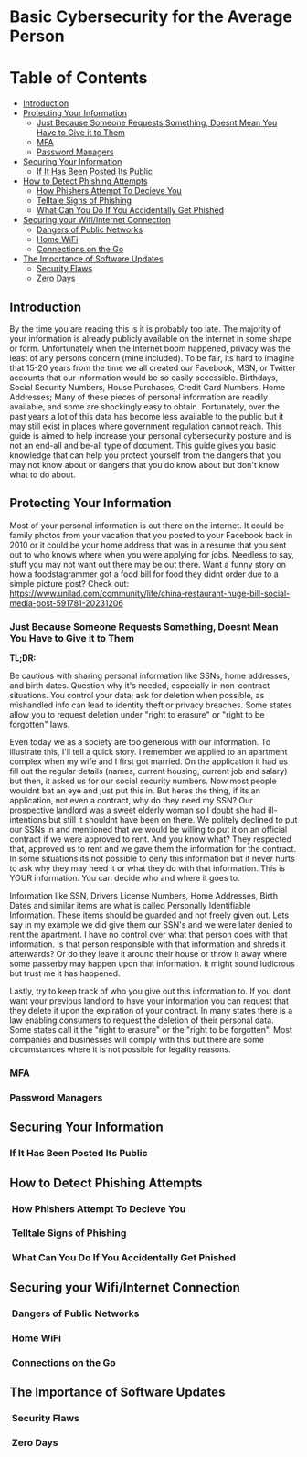 # Basic Cybersecurity for the Average Person


# Table of Contents
- [Introduction](#Introduction)
- [Protecting Your Information](#Protecting%20Your%20Information)
	- [Just Because Someone Requests Something, Doesnt Mean You Have to Give it to Them](#Just%20Because%20Someone%20Requests%20Something,%20Doesnt%20Mean%20You%20Have%20to%20Give%20it%20to%20Them)
	- [MFA](#MFA)
	- [Password Managers](#Password%20Managers)
- [Securing Your Information](#Securing%20Your%20Information)
	- [If It Has Been Posted Its Public](#If%20It%20Has%20Been%20Posted%20Its%20Public)
- [How to Detect Phishing Attempts](#How%20to%20Detect%20Phishing%20Attempts)
	- [How Phishers Attempt To Decieve You](#How%20Phishers%20Attempt%20To%20Decieve%20You)
	- [Telltale Signs of Phishing](#Telltale%20Signs%20of%20Phishing)
	- [What Can You Do If You Accidentally Get Phished](#What%20Can%20You%20Do%20If%20You%20Accidentally%20Get%20Phished)
- [Securing your Wifi/Internet Connection](#Securing%20your%20Wifi/Internet%20Connection)
	- [Dangers of Public Networks](#Dangers%20of%20Public%20Networks)
	- [Home WiFi](#Home%20WiFi)
	- [Connections on the Go](#Connections%20on%20the%20Go)
- [The Importance of Software Updates](#The%20Importance%20of%20Software%20Updates)
	- [Security Flaws](#Security%20Flaws)
	- [Zero Days](#Zero%20Days)

## Introduction

By the time you are reading this is it is probably too late. The majority of your information is already publicly available on the internet in some shape or form. Unfortunately when the Internet boom happened, privacy was the least of any persons concern (mine included). To be fair, its hard to imagine that 15-20 years from the time we all created our Facebook, MSN, or Twitter accounts that our information would be so easily accessible. Birthdays, Social Security Numbers, House Purchases, Credit Card Numbers, Home Addresses; Many of these pieces of personal information are readily available, and some are shockingly easy to obtain. Fortunately, over the past years a lot of this data has become less available to the public but it may still exist in places where government regulation cannot reach. This guide is aimed to help increase your personal cybersecurity posture and is not an end-all and be-all type of document. This guide gives you basic knowledge that can help you protect yourself from the dangers that you may not know about or dangers that you do know about but don't know what to do about.
## Protecting Your Information

Most of your personal information is out there on the internet. It could be family photos from your vacation that you posted to your Facebook back in 2010 or it could be your home address that was in a resume that you sent out to who knows where when you were applying for jobs. Needless to say, stuff you may not want out there may be out there. Want a funny story on how a foodstagrammer got a food bill for food they didnt order due to a simple picture post? Check out: https://www.unilad.com/community/life/china-restaurant-huge-bill-social-media-post-591781-20231206
### Just Because Someone Requests Something, Doesnt Mean You Have to Give it to Them

**TL;DR:**  

Be cautious with sharing personal information like SSNs, home addresses, and birth dates. Question why it's needed, especially in non-contract situations. You control your data; ask for deletion when possible, as mishandled info can lead to identity theft or privacy breaches. Some states allow you to request deletion under "right to erasure" or "right to be forgotten" laws.

Even today we as a society are too generous with our information. To illustrate this, I'll tell a quick story. I remember we applied to an apartment complex when my wife and I first got married. On the application it had us fill out the regular details (names, current housing, current job and salary) but then, it asked us for our social security numbers. Now most people wouldnt bat an eye and just put this in. But heres the thing, if its an application, not even a contract, why do they need my SSN? Our prospective landlord was a sweet elderly woman so I doubt she had ill-intentions but still it shouldnt have been on there. We politely declined to put our SSNs in and mentioned that we would be willing to put it on an official contract if we were approved to rent. And you know what? They respected that, approved us to rent and we gave them the information for the contract. In some situations its not possible to deny this information but it never hurts to ask why they may need it or what they do with that information. This is YOUR information. You can decide who and where it goes to.

Information like SSN, Drivers License Numbers, Home Addresses, Birth Dates and similar items are what is called Personally Identifiable Information. These items should be guarded and not freely given out. Lets say in my example we did give them our SSN's and we were later denied to rent the apartment. I have no control over what that person does with that information. Is that person responsible with that information and shreds it afterwards? Or do they leave it around their house or throw it away where some passerby may happen upon that information. It might sound ludicrous but trust me it has happened.

Lastly, try to keep track of who you give out this information to. If you dont want your previous landlord to have your information you can request that they delete it upon the expiration of your contract. In many states there is a law enabling consumers to request the deletion of their personal data. Some states call it the "right to erasure" or the "right to be forgotten". Most companies and businesses will comply with this but there are some circumstances where it is not possible for legality reasons.
### MFA

  

<a id="pm2"></a>

### Password Managers

  

<a id="sec"></a>

## Securing Your Information

  

<a id="sec1"></a>

### If It Has Been Posted Its Public

  
  

<a id="phish"></a>

## How to Detect Phishing Attempts

  

<a id="phish1"></a>

###  How Phishers Attempt To Decieve You

  

<a id="phish2"></a>

###  Telltale Signs of Phishing

  

<a id="phish3"></a>

###  What Can You Do If You Accidentally Get Phished

  

<a id="conn"></a>

## Securing your Wifi/Internet Connection

  

<a id="conn1"></a>

###  Dangers of Public Networks

  

<a id="conn2"></a>

###  Home WiFi

  

<a id="conn3"></a>

###  Connections on the Go

  

<a id="soft"></a>

## The Importance of Software Updates

  

<a id="soft1"></a>

###  Security Flaws

  

<a id="soft2"></a>

###  Zero Days